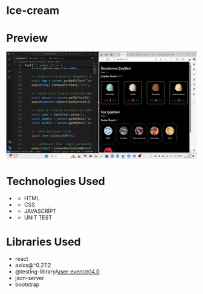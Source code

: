# Ice-cream 


# Preview

![](/public/icecream.gif)

# Technologies Used

- - HTML
- - CSS
- - JAVASCRİPT
- - UNIT TEST


#   Libraries Used

- react 
- axios@^0.27.2
- @testing-library/user-event@14.0
- json-server
- bootstrap



